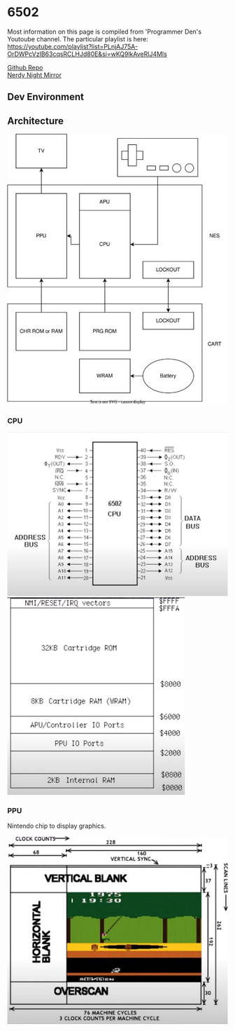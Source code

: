 # 6502

Most information on this page is compiled from 'Programmer Den's Youtoube channel. The particular playlist is here: https://youtube.com/playlist?list=PLnjAJ75A-OrDWPcVzIB63cqsRCLHJd80E&si=wKQ9lkAveRlJ4Mls  

[Github Repo](https://github.com/danielsega/Nes-Tutorial)  
[Nerdy Night Mirror](https://nerdy-nights.nes.science/)

## Dev Environment



## Architecture

![Architecture](../drawio/6502_architecture.svg)

### CPU

![cpu_1](../img/6502_nes_cpu_1.png)
![cpu_2](../img/6502_nes_cpu_2.png)

### PPU

Nintendo chip to display graphics.  

![cpu_2](../img/6502_crt.png)  
